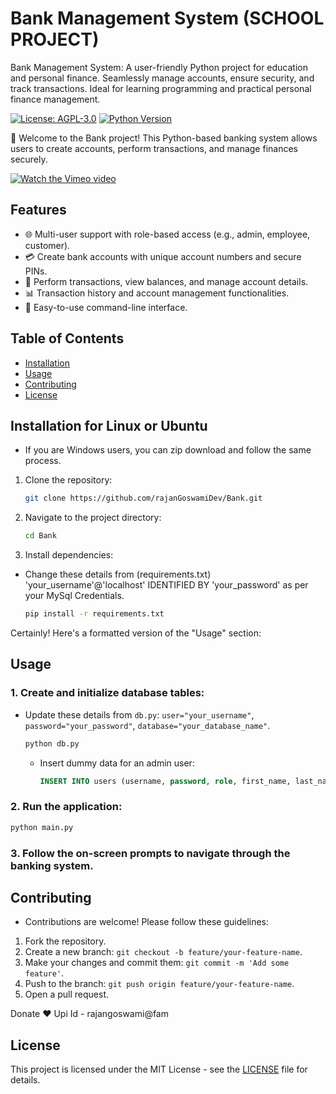# Bank Management System (SCHOOL PROJECT)

Bank Management System: A user-friendly Python project for education and personal finance. Seamlessly manage accounts, ensure security, and track transactions. Ideal for learning programming and practical personal finance management.

[![License: AGPL-3.0](https://img.shields.io/badge/License-AGPL--3.0-blue.svg)](https://opensource.org/licenses/AGPL-3.0)
[![Python Version](https://img.shields.io/badge/Python-3.8%2B-blue)](https://www.python.org/downloads/)

🏦 Welcome to the Bank project! This Python-based banking system allows users to create accounts, perform transactions, and manage finances securely.

[![Watch the Vimeo video](https://i.postimg.cc/NFqgKv6J/BANK-MANAGEMENT-RAJAN.png)](https://vimeo.com/897814966?share=copy)

## Features

- 🌐 Multi-user support with role-based access (e.g., admin, employee, customer).
- 💳 Create bank accounts with unique account numbers and secure PINs.
- 🔄 Perform transactions, view balances, and manage account details.
- 📊 Transaction history and account management functionalities.
- 🚀 Easy-to-use command-line interface.

## Table of Contents

- [Installation](#installation)
- [Usage](#usage)
- [Contributing](#contributing)
- [License](#license)

## Installation for Linux or Ubuntu

* If you are Windows users, you can zip download and follow the same process.

1. Clone the repository:

   ```bash
   git clone https://github.com/rajanGoswamiDev/Bank.git
   ```

2. Navigate to the project directory:

   ```bash
   cd Bank
   ```

3. Install dependencies:

* Change these details from (requirements.txt) 'your_username'@'localhost' IDENTIFIED BY 'your_password' as per your MySql Credentials.

   ```bash
   pip install -r requirements.txt
   ```

Certainly! Here's a formatted version of the "Usage" section:

## Usage

### 1. Create and initialize database tables:

* Update these details from `db.py`: `user="your_username"`, `password="your_password"`, `database="your_database_name"`.

   ```bash
   python db.py
   ```

   - Insert dummy data for an admin user:
     ```sql
     INSERT INTO users (username, password, role, first_name, last_name) VALUES ('your_username', 'your_password', 'manager', 'your_first_name', 'your_last_name')
     ```

### 2. Run the application:

   ```bash
   python main.py
   ```

### 3. Follow the on-screen prompts to navigate through the banking system.

## Contributing

* Contributions are welcome! Please follow these guidelines:

1. Fork the repository.
2. Create a new branch: `git checkout -b feature/your-feature-name`.
3. Make your changes and commit them: `git commit -m 'Add some feature'`.
4. Push to the branch: `git push origin feature/your-feature-name`.
5. Open a pull request.

Donate ❤️ Upi Id - rajangoswami@fam

## License

This project is licensed under the MIT License - see the [LICENSE](LICENSE) file for details.
